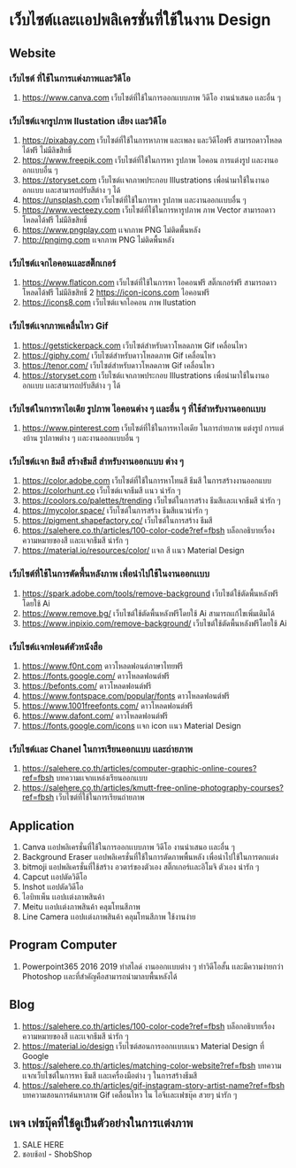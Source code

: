 # เว็บไซต์เเละเเอปพลิเครชั่นที่ใช้ในงาน Design

## Website

### เว็บไซต์ ที่ใช้ในการเเต่งภาพเเละวิดีโอ

1. https://www.canva.com
   เว็บไซต์ที่ใช้ในการออกเเบบภาพ วิดีโอ งานนำเสนอ เเละอื่น ๆ

### เว็บไซต์เเจกรูปภาพ llustation เสียง เเละวิดีโอ 

1. https://pixabay.com
   เว็บไซต์ที่ใช้ในการหาภาพ และเพลง และวิดีโอฟรี สามารถดาวโหลดได้ฟรี ไม่มีลิขสิทธิ์
2. https://www.freepik.com เว็บไซต์ที่ใช้ในการหา รูปภาพ ไอคอน การแต่งรูป เเละงานออกเเบบอื่น ๆ
3. https://storyset.com เว็บไซต์เเจกภาพประกอบ Illustrations เพื่อนำมาใช้ในงานออกเเบบ เเละสามารถปรับสีต่าง ๆ ได้
4. https://unsplash.com  เว็บไซต์ที่ใช้ในการหา รูปภาพ เเละงานออกเเบบอื่น ๆ
5. https://www.vecteezy.com เว็บไซต์ที่ใช้ในการหารูปภาพ ภาพ Vector สามารถดาวโหลดได้ฟรี ไม่มีลิขสิทธิ์
6. https://www.pngplay.com เเจกภาพ PNG ไม่ติดพื้นหลัง
7. http://pngimg.com เเจกภาพ PNG ไม่ติดพื้นหลัง


### เว็บไซต์เเจกไอคอนเเละสติ๊กเกอร์
1. https://www.flaticon.com
   เว็บไซต์ที่ใช้ในการหา ไอคอนฟรี สติ๊กเกอร์ฟรี สามารถดาวโหลดได้ฟรี ไม่มีลิขสิทธิ์
2 https://icon-icons.com ไอคอนฟรี
3. https://icons8.com เว็บไซต์เเจกไอคอน ภาพ llustation

### เว็บไซต์เเจกภาพเคลื่นไหว Gif 
1. https://getstickerpack.com เว็บไซต์สำหรับดาวโหลดภาพ Gif เคลื่อนไหว
2. https://giphy.com/ เว็บไซต์สำหรับดาวโหลดภาพ Gif เคลื่อนไหว
3. https://tenor.com/ เว็บไซต์สำหรับดาวโหลดภาพ Gif เคลื่อนไหว
4. https://storyset.com เว็บไซต์เเจกภาพประกอบ Illustrations เพื่อนำมาใช้ในงานออกเเบบ เเละสามารถปรับสีต่าง ๆ ได้

### เว็บไซต์ในการหาไอเดีย รูปภาพ ไอคอนต่าง ๆ เเละอื่น ๆ ที่ใช้สำหรับงานออกเเบบ
1. https://www.pinterest.com
   เว็บไซต์ที่ใช้ในการหาไอเดีย ในการถ่ายภาพ แต่งรูป การเเต่งบ้าน รูปภาพต่าง ๆ เเละงานออกเเบบอื่น ๆ

### เว็บไซต์เเจก ธีมสี สร้างธีมสี สำหรับงานออกเเบบ ต่าง ๆ

1. https://color.adobe.com
   เว็บไซต์ที่ใช้ในการหาโทนสี ธีมสี ในการสร้างงานออกแบบ
2. https://colorhunt.co เว็บไซต์เเจกธีมสี เเนว น่ารัก ๆ
3. https://coolors.co/palettes/trending เว็บไซต์ในการสร้าง ธีมสีเเละเเจกธีมสี น่ารัก ๆ
4. https://mycolor.space/ เว็บไซต์ในการสร้าง ธีมสีเเนวน่ารัก ๆ 
5. https://pigment.shapefactory.co/ เว็บไซต์ในการสร้าง ธีมสี
6. https://salehere.co.th/articles/100-color-code?ref=fbsh บล็อกอธิบายเรื่อง ความหมายของสี เเละเเจกธีมสี น่ารัก ๆ
7. https://material.io/resources/color/ เเจก สี เเนว Material Design


### เว็บไซต์ที่ใช้ในการตัดพื้นหลังภาพ เพื่อนำไปใช้ในงานออกเเบบ

1. https://spark.adobe.com/tools/remove-background เว็บไซต์ใช้ตัดพื้นหลังฟรีโดยใช้ Ai
2. https://www.remove.bg/ เว็บไซต์ใช้ตัดพื้นหลังฟรีโดยใช้ Ai สามารถเเก้ไขเพิ่มเติมได้
3. https://www.inpixio.com/remove-background/ เว็บไซต์ใช้ตัดพื้นหลังฟรีโดยใช้ Ai

### เว็บไซต์เเจกฟอนต์ตัวหนังสือ

1. https://www.f0nt.com ดาวโหลดฟอนต์ภาษาไทยฟรี
2. https://fonts.google.com/ ดาวโหลดฟอนต์ฟรี
3. https://befonts.com/ ดาวโหลดฟอนต์ฟรี
4. https://www.fontspace.com/popular/fonts ดาวโหลดฟอนต์ฟรี
5. https://www.1001freefonts.com/ ดาวโหลดฟอนต์ฟรี
6. https://www.dafont.com/ ดาวโหลดฟอนต์ฟรี
7. https://fonts.google.com/icons เเจก icon เเนว Material Design

### เว็บไซต์เเละ Chanel ในการเรียนออกเเบบ เเละถ่ายภาพ
1. https://salehere.co.th/articles/computer-graphic-online-coures?ref=fbsh บทความเเจกเเหล่งเรียนออกเเบบ
2. https://salehere.co.th/articles/kmutt-free-online-photography-courses?ref=fbsh เว็บไซต์ที่ใช้ในการเรียนถ่ายภาพ

 
## Application

1. Canva
   เเอปพลิเครชั่นที่ใช้ในการออกเเบบภาพ วิดีโอ งานนำเสนอ เเละอื่น ๆ
2. Background Eraser
   เเอปพลิเครชั่นที่ใช้ในการตัดภาพพื้นหลัง เพื่อนำไปใช้ในการตกเเต่ง
3. bitmoji  แอปพลิเครชั่นที่ใช้สร้าง อวตาร์ของตัวเอง สติ๊กเกอร์เเละอิโมจิ ตัวเอง น่ารัก ๆ 
4. Capcut เเอปตัดวิดีโอ
4. Inshot เเอปตัดวิดีโอ
4. ไอบิทเพ็น เเอปเเต่งภาพสินค้า
4. Meitu เเอปเเต่งภาพสินค้า คลุมโทนสีภาพ
5. Line Camera เเอปเเต่งภาพสินค้า คลุมโทนสีภาพ ใช้งานง่าย





## Program Computer

1. Powerpoint365 2016 2019 ทำสไลด์ งานออกเเบบต่าง ๆ ทำวิดีโอสั้น เเละมีความง่ายกว่า Photoshop เเละที่สำคัญคือสามารถนำมาลบพื้นหลังได้

## Blog
1. https://salehere.co.th/articles/100-color-code?ref=fbsh บล็อกอธิบายเรื่อง ความหมายของสี เเละเเจกธีมสี น่ารัก ๆ
2. https://material.io/design เว็บไซต์สอนการออกเเบบเเนว Material Design ที่ Google 
3. https://salehere.co.th/articles/matching-color-website?ref=fbsh บทความเเจกเว็บไซต์ในการหา ธีมสี เเละเครื่องมือต่าง ๆ ในการสร้างธีมสี
4. https://salehere.co.th/articles/gif-instagram-story-artist-name?ref=fbsh บทความสอนการค้นหาภาพ Gif เคลื่อนไหว ใน ไอจีเเละเฟซบุ๊ค สวยๆ น่ารัก ๆ

## เพจ เฟซบุ๊คที่ใช้ดูเป็นตัวอย่างในการเเต่งภาพ
1. SALE HERE
2. ชอบช้อป - ShobShop
